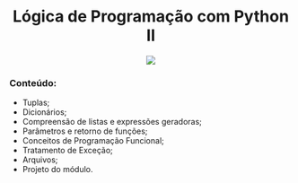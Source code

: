 <h1 align="center">
Lógica de Programação com Python II
</h1>

<p align="center">
<img src="https://img.shields.io/static/v1?label=Status&message=FINALIZADO&color=blue&style=for-the-badge"/>
</p>


### Conteúdo:

- Tuplas;
- Dicionários;
- Compreensão de listas e expressões geradoras;
- Parâmetros e retorno de funções;
- Conceitos de Programação Funcional;
- Tratamento de Exceção;
- Arquivos;
- Projeto do módulo.
